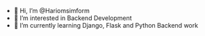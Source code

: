 - 👋 Hi, I’m @Hariomsimform
- 👀 I’m interested in Backend Development
- 🌱 I’m currently learning Django, Flask and Python Backend work

<!---
Hariomsimform/Hariomsimform is a ✨ special ✨ repository because its `README.md` (this file) appears on your GitHub profile.
You can click the Preview link to take a look at your changes.
--->
